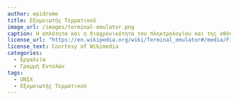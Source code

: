 ```yaml
---
author: epidrome
title: Εξομοιωτής Τερματικού 
image_url: /images/terminal-emulator.png
caption: Η απλότητα και η διαχρονικότητα του πληκτρολογίου και της οθόνης κειμένου για την διάδραση με τον υπολογιστή οδήγησαν στην δημιουργία εφαρμογών εξομοίωσης, οι οποίες δίνουν πρόσβαση σε έναν υπολογιστή ανεξάρτητα από την τοποθεσία του. Η εφαρμογή εξομοίωσης τερματικού επιτρέπει σε έναν χρήστη να αλληλεπιδράση τόσο με τον προσωπικό υπολογιστή, όσο και με ένα συστήματα που βρίσκεται κάπου αλλού ή ακόμη και με ένα εικονικό σύστημα στο υπολογιστικό νέφος.
license_url: "https://en.wikipedia.org/wiki/Terminal_emulator#/media/File:Xterm.png" 
license_text: Courtesy of Wikimedia 
categories:
  - Εργαλεία
  - Γραμμή Εντολών
tags:
  - UNIX
  - Εξομοιωτής Τερματικού 
---
```

